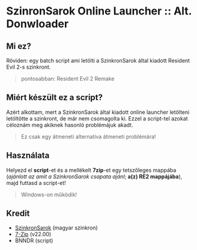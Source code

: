 # SzinronSarok Online Launcher :: Alt. Donwloader

## Mi ez?
Röviden: egy batch script ami letölti a SzinkronSarok által kiadott Resident Evil 2-s szinkront.

> pontosabban: Resident Evil 2 Remake

## Miért készült ez a script?
Azért alkottam, mert a SzinkronSarok által kiadott online launcher letölteni letöltötte a szinkront, de már nem csomagolta ki. Ezzel a script-tel azokat céloznám meg akiknek hasonló problémájuk akadt.

> Ez csak egy átmeneti alternatíva átmeneti problémára!

## Használata
Helyezd el **script**-et és a mellékelt **7zip**-et egy tetszőleges mappába (*ajánlott az amit a SzinkronSarok csapata ajánl*; **a(z) RE2 mappájába**), majd futtasd a script-et! 

> Windows-on működik!

## Kredit
 - [SzinkronSarok](https://www.szinkronsarok.hu/) (magyar szinkron)
 - [7-Zip](https://www.7-zip.org/) (v22.00)
 - BNNDR (script)
